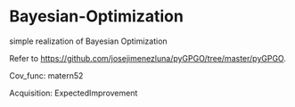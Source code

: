 # Bayesian-Optimization
simple realization of Bayesian Optimization

Refer to https://github.com/josejimenezluna/pyGPGO/tree/master/pyGPGO.

Cov_func:    matern52

Acquisition: ExpectedImprovement
